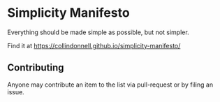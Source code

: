# Simplicity Manifesto
Everything should be made simple as possible, but not simpler.

Find it at <https://collindonnell.github.io/simplicity-manifesto/>

## Contributing
Anyone may contribute an item to the list via pull-request or by filing an issue.
